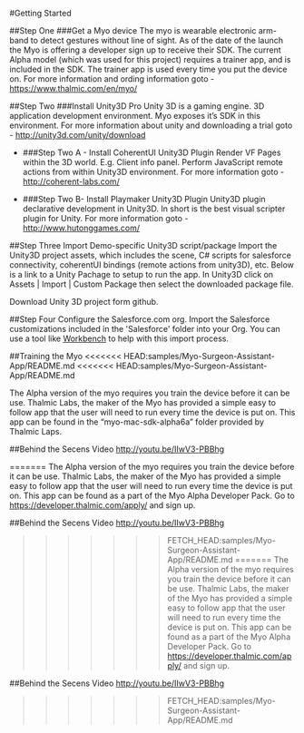 #Getting Started

##Step One
###Get a Myo device
The myo is wearable electronic arm-band to detect gestures without line of sight. As of the date of the launch the Myo is offering a developer sign up to receive their SDK.  The current Alpha model (which was used for this project) requires a trainer app, and is included in the SDK.  The trainer app is used every time you put the device on.  For more information and ording information goto - https://www.thalmic.com/en/myo/

##Step Two
###Install Unity3D Pro
Unity 3D is a gaming engine.  3D application development environment.  Myo exposes it’s SDK in this environment.  For more information about unity and downloading a trial goto - http://unity3d.com/unity/download

- ###Step Two A - Install CoherentUI
Unity3D Plugin
Render VF Pages within the 3D world. E.g. Client info panel. Perform JavaScript remote actions from within Unity3D environment.  For more information goto - http://coherent-labs.com/

- ###Step Two B- Install Playmaker
Unity3D Plugin
Unity3D plugin declarative development in Unity3D.  In short is the best visual scripter plugin for Unity.  For more information goto - http://www.hutonggames.com/

##Step Three
Import Demo-specific Unity3D script/package
Import the Unity3D project assets, which includes the scene, C# scripts for salesforce connectivity, coherentUI bindings (remote actions from unity3D), etc.  Below is a link to a Unity Pachage to setup to run the app. In Unity3D click on Assets | Import | Custom Package then select the downloaded package file.

Download Unity 3D project form github.

##Step Four
Configure the Salesforce.com org.
Import the Salesforce customizations included in the 'Salesforce' folder into your Org. You can use a tool like [Workbench](https://workbench.developerforce.com/login.php) to help with this import process.

##Training the Myo
<<<<<<< HEAD:samples/Myo-Surgeon-Assistant-App/README.md
<<<<<<< HEAD:samples/Myo-Surgeon-Assistant-App/README.md

The Alpha version of the myo requires you train the device before it can be use.  Thalmic Labs, the maker of the Myo has provided a simple easy to follow app that the user will need to run every time the device is put on.  This app can be found in the “myo-mac-sdk-alpha6a” folder provided by Thalmic Laps.

##Behind the Secens Video
http://youtu.be/IIwV3-PBBhg

=======
The Alpha version of the myo requires you train the device before it can be use.  Thalmic Labs, the maker of the Myo has provided a simple easy to follow app that the user will need to run every time the device is put on.  This app can be found as a part of the Myo Alpha Developer Pack. Go to https://developer.thalmic.com/apply/ and sign up.

##Behind the Secens Video
http://youtu.be/IIwV3-PBBhg
>>>>>>> FETCH_HEAD:samples/Myo-Surgeon-Assistant-App/README.md
=======
The Alpha version of the myo requires you train the device before it can be use.  Thalmic Labs, the maker of the Myo has provided a simple easy to follow app that the user will need to run every time the device is put on.  This app can be found as a part of the Myo Alpha Developer Pack. Go to https://developer.thalmic.com/apply/ and sign up.

##Behind the Secens Video
http://youtu.be/IIwV3-PBBhg
>>>>>>> FETCH_HEAD:samples/Myo-Surgeon-Assistant-App/README.md
